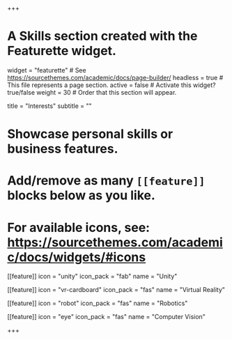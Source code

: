 +++
# A Skills section created with the Featurette widget.
widget = "featurette"  # See https://sourcethemes.com/academic/docs/page-builder/
headless = true  # This file represents a page section.
active = false  # Activate this widget? true/false
weight = 30  # Order that this section will appear.

title = "Interests"
subtitle = ""

# Showcase personal skills or business features.
# 
# Add/remove as many `[[feature]]` blocks below as you like.
# 
# For available icons, see: https://sourcethemes.com/academic/docs/widgets/#icons

[[feature]]
  icon = "unity"
  icon_pack = "fab"
  name = "Unity"
  
[[feature]]
  icon = "vr-cardboard"
  icon_pack = "fas"
  name = "Virtual Reality"
  
[[feature]]
  icon = "robot"
  icon_pack = "fas"
  name = "Robotics"

[[feature]]
  icon = "eye"
  icon_pack = "fas"
  name = "Computer Vision"

+++
